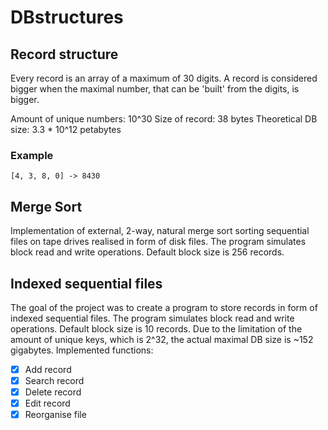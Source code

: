 # DBstructures
## Record structure
Every record is an array of a maximum of 30 digits. A record is considered bigger when the maximal number, that can be 'built' from the digits, is bigger.

Amount of unique numbers: 10^30
Size of record: 38 bytes
Theoretical DB size: 3.3 * 10^12 petabytes

### Example
```
[4, 3, 8, 0] -> 8430
```

## Merge Sort
Implementation of external, 2-way, natural merge sort sorting sequential files on tape drives realised in form of disk files.
The program simulates block read and write operations. Default block size is 256 records.

## Indexed sequential files
The goal of the project was to create a program to store records in form of indexed sequential files.
The program simulates block read and write operations. Default block size is 10 records. Due to the limitation of the amount of unique keys, which is 2^32, the actual maximal DB size is ~152 gigabytes.
Implemented functions: 
- [x] Add record
- [x] Search record
- [x] Delete record
- [x] Edit record
- [x] Reorganise file
